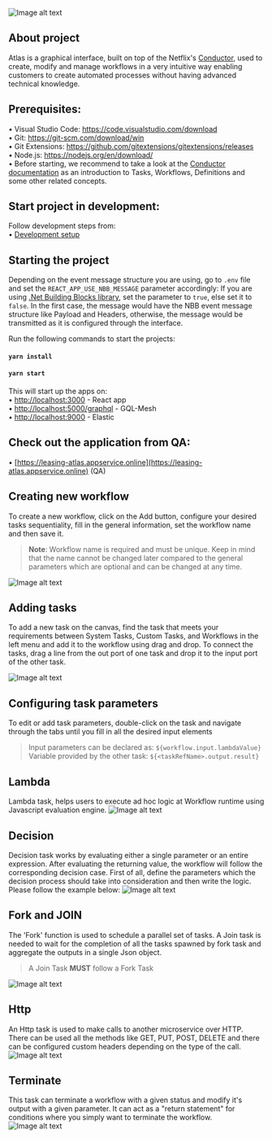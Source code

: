 ![Image alt text](src/assets/img/LogoAtlas.png)

## About project
Atlas is a graphical interface, built on top of the Netflix's [Conductor](https://netflix.github.io/conductor/), used to create, modify and manage workflows in a very intuitive way enabling customers to create automated processes without having advanced technical knowledge.

## Prerequisites:

• Visual Studio Code: https://code.visualstudio.com/download<br>
• Git: https://git-scm.com/download/win <br>
• Git Extensions: https://github.com/gitextensions/gitextensions/releases <br>
• Node.js: https://nodejs.org/en/download/<br>
• Before starting, we recommend to take a look at the [Conductor documentation](https://conductor.netflix.com/configuration/taskdef.html) as an introduction to Tasks, Workflows, Definitions and some other related concepts.

## Start project in development:

Follow development steps from:<br/>
• [Development setup](https://totalsoft.gitbook.io/atlas-workflow-designer/getting-started/development-setup)

## Starting the project

Depending on the event message structure you are using, go to `.env` file and set the `REACT_APP_USE_NBB_MESSAGE` parameter accordingly: If you are using [.Net Building Blocks library](https://github.com/osstotalsoft/nbb), set the parameter to `true`, else set it to `false`. In the first case, the message would have the NBB event message structure like Payload and Headers, otherwise, the message would be transmitted as it is configured through the interface.

Run the following commands to start the projects:

#### `yarn install`

#### `yarn start`

This will start up the apps on: <br>
• [http://localhost:3000](http://localhost:3000) - React app <br>
• [http://localhost:5000/graphql](http://localhost:5000/graphql) - GQL-Mesh <br>
• [http://localhost:9000](http://localhost:9000) - Elastic

## Check out the application from QA:

• [https://leasing-atlas.appservice.online](https://leasing-atlas.appservice.online) (QA)

## Creating new workflow
To create a new workflow, click on the Add button, configure your desired tasks sequentiality, fill in the general
information, set the workflow name and then save it.

> **Note**: Workflow name is required and must be unique. Keep in mind that the name cannot be changed later compared to the general parameters which are optional and can be changed at any time.

![Image alt text](src/assets/img/readme/CreateWorkflow.gif)

## Adding tasks
To add a new task on the canvas, find the task that meets your requirements between System Tasks, Custom Tasks, and Workflows in the left menu and add it to the workflow using drag and drop. To connect the tasks, drag a line from the out port of one task and drop it to the input port of the other task.

![Image alt text](src/assets/img/readme/AddingTasks.gif)

## Configuring task parameters

To edit or add task parameters, double-click on the task and navigate through the tabs until you fill in all the desired input elements

> Input parameters can be declared as: `${workflow.input.lambdaValue}`<br>
> Variable provided by the other task: `${<taskRefName>.output.result}`<br>

## Lambda
Lambda task, helps users to execute ad hoc logic at Workflow runtime using Javascript evaluation engine.
![Image alt text](src/assets/img/readme/LambdaTask.gif)

## Decision
Decision task works by evaluating either a single parameter or an entire expression. After evaluating the returning value, the workflow will follow the corresponding decision case.
First of all, define the parameters which the decision process should take into consideration and then write the logic. Please follow the example below:
![Image alt text](src/assets/img/readme/DecisionTask.gif)

## Fork and JOIN
The 'Fork' function is used to schedule a parallel set of tasks. A Join task is needed to wait for the completion of all the tasks spawned by fork task and aggregate the outputs in a single Json object.

> A Join Task **MUST** follow a Fork Task<br>

![Image alt text](src/assets/img/readme/ForkJoinTask.JPG)

## Http
An Http task is used to make calls to another microservice over HTTP. There can be used all the methods like GET, PUT, POST, DELETE and there can be configured custom headers depending on the type of the call.
![Image alt text](src/assets/img/readme/HttpTask.gif)

## Terminate
This task can terminate a workflow with a given status and modify it's output with a given parameter. It can act as a "return statement" for conditions where you simply want to terminate the workflow.
![Image alt text](src/assets/img/readme/TerminateTask.gif)
